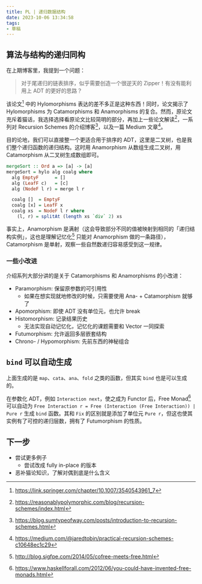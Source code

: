 ```yaml
---
title: PL | 递归数据结构
date: 2023-10-06 13:34:58
tags:
- 草稿
---
```


## 算法与结构的递归同构

在上期博客里，我提到一个问题：

> 对于尾递归的链表排序，似乎需要创造一个很逆天的 Zipper！有没有能利用上 ADT 的更好的思路？

该论文[^1] 中的 Hylomorphisms 表达的差不多正是这种东西！同时，论文揭示了 Hylomorphisms 为 Catamorphisms 和 Anamorphisms 的复合。然而，原论文充斥着猫话，我选择选择看原论文比较简明的部分，再加上一些论文解读[^2]，一系列对 Recursion Schemes 的介绍博客[^3]，以及一篇 Medium 文章[^4]。

目的论地，我们可以直接整一个更适合用于排序的 ADT，这里是二叉树，也是我们整个递归函数的递归结构。这时用 Anamorphism 从数组生成二叉树，用 Catamorphism 从二叉树生成数组即可。

```haskell
mergeSort :: Ord a => [a] -> [a]
mergeSort = hylo alg coalg where
  alg EmptyF      = []
  alg (LeafF c)   = [c]
  alg (NodeF l r) = merge l r

  coalg []  = EmptyF
  coalg [x] = LeafF x
  coalg xs  = NodeF l r where
    (l, r) = splitAt (length xs `div` 2) xs
```

事实上，Anamorphism 是满射（这会导致部分不同的值被映射到相同的「递归结构实例」，这也是理解记忆化[^5] 只能对 Anamorphism 做的一条路径），Catamorphism 是单射，观察一些自然数递归容易感受到这一规律。

### 一些小改进

介绍系列大部分讲的是关于 Catamorphisms 和 Anamorphisms 的小改进：

- Paramorphism: 保留原参数的可引用性
  - 如果在想实现就地修改的时候，只需要使用 Ana- + Catamorphism 就够了
- Apomorphism: 即使 ADT 没有单位元，也允许 break
- Histomorphism: 记录结果历史
  - 无法实现自动记忆化，记忆化的课题需要和 Vector 一同探索
- Futumorphism: 允许返回多层嵌套结构
- Chrono- / Hypomorphism: 先前东西的神秘组合

## `bind` 可以自动生成

上面生成的是 `map`、`cata`、`ana`、`fold` 之类的函数，但其实 `bind` 也是可以生成的。

在参数化 ADT，例如 `Interaction next`，使之成为 Functor 后，Free Monad[^6] 可以自动为 `Free Interaction r = Free (Interaction (Free Interaction)) | Pure r` 生成 `bind` 函数。其和 `Fix` 的区别就是添加了单位元 `Pure r`，但这也使其实例有了可控的递归层数，拥有了 Futumorphism 的性质。

## 下一步

- 尝试更多例子
  - 尝试改成 fully in-place 的版本
- 恶补猫论知识，了解对偶到底是什么含义

[^1]:https://link.springer.com/chapter/10.1007/3540543961_7
[^2]:https://reasonablypolymorphic.com/blog/recursion-schemes/index.html
[^3]:https://blog.sumtypeofway.com/posts/introduction-to-recursion-schemes.html
[^4]:https://medium.com/@jaredtobin/practical-recursion-schemes-c10648ec1c29
[^5]:http://blog.sigfpe.com/2014/05/cofree-meets-free.html
[^6]:https://www.haskellforall.com/2012/06/you-could-have-invented-free-monads.html

